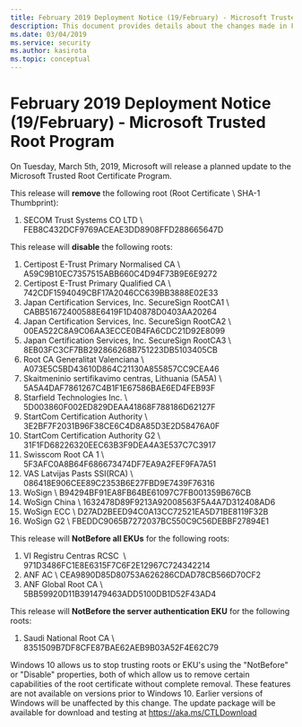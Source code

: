 ```yaml
---
title: February 2019 Deployment Notice (19/February) - Microsoft Trusted Root Program 
description: This document provides details about the changes made in February 2019 to the root store.
ms.date: 03/04/2019
ms.service: security
ms.author: kasirota
ms.topic: conceptual
---
```


# February 2019 Deployment Notice (19/February) - Microsoft Trusted Root Program 

On Tuesday, March 5th, 2019, Microsoft will release a planned update to the Microsoft Trusted Root Certificate Program.

This release will **remove** the following root (Root Certificate \\ SHA-1 Thumbprint):

1.  SECOM Trust Systems CO LTD \\ FEB8C432DCF9769ACEAE3DD8908FFD288665647D

    
This release will **disable** the following roots:


1.  Certipost E-Trust Primary Normalised CA \\ A59C9B10EC7357515ABB660C4D94F73B9E6E9272
2.  Certipost E-Trust Primary Qualified CA \\ 742CDF1594049CBF17A2046CC639BB3888E02E33
3.  Japan Certification Services, Inc. SecureSign RootCA1 \\ CABB51672400588E6419F1D40878D0403AA20264
4.  Japan Certification Services, Inc. SecureSign RootCA2 \\ 00EA522C8A9C06AA3ECCE0B4FA6CDC21D92E8099  
5.  Japan Certification Services, Inc. SecureSign RootCA3 \\ 8EB03FC3CF7BB292866268B751223DB5103405CB  
6.  Root CA Generalitat Valenciana \\ A073E5C5BD43610D864C21130A855857CC9CEA46  
7.  Skaitmeninio sertifikavimo centras, Lithuania (5A5A) \\ 5A5A4DAF7861267C4B1F1E67586BAE6ED4FEB93F  
8.  Starfield Technologies Inc. \\ 5D003860F002ED829DEAA41868F788186D62127F  
9.  StartCom Certification Authority \\ 3E2BF7F2031B96F38CE6C4D8A85D3E2D58476A0F   
10. StartCom Certification Authority G2 \\ 31F1FD68226320EEC63B3F9DEA4A3E537C7C3917   
11. Swisscom Root CA 1 \\ 5F3AFC0A8B64F686673474DF7EA9A2FEF9FA7A51   
12. VAS Latvijas Pasts SSI(RCA) \\ 086418E906CEE89C2353B6E27FBD9E7439F76316   
13. WoSign \\ B94294BF91EA8FB64BE61097C7FB001359B676CB 
14. WoSign China \\ 1632478D89F9213A92008563F5A4A7D312408AD6
15. WoSign ECC \\ D27AD2BEED94C0A13CC72521EA5D71BE8119F32B
16. WoSign G2 \\ FBEDDC9065B7272037BC550C9C56DEBBF27894E1


This release will **NotBefore all EKUs** for the following roots:

1. VI Registru Centras RCSC  \\ 971D3486FC1E8E6315F7C6F2E12967C724342214 
2. ANF AC \\ CEA9890D85D80753A626286CDAD78CB566D70CF2
3. ANF Global Root CA \\ 5BB59920D11B391479463ADD5100DB1D52F43AD4

    
This release will **NotBefore the server authentication EKU** for the
following roots:

1. Saudi National Root CA \\ 8351509B7DF8CFE87BAE62AEB9B03A52F4E62C79

    

Windows 10 allows us to stop trusting roots or EKU's using the "NotBefore" or "Disable" properties, both of which allow us to remove certain capabilities of the root certificate without complete removal. These features are not available on versions prior to Windows 10. Earlier versions of Windows will be unaffected by this change. The update package will be available for download and testing at
<https://aka.ms/CTLDownload>
